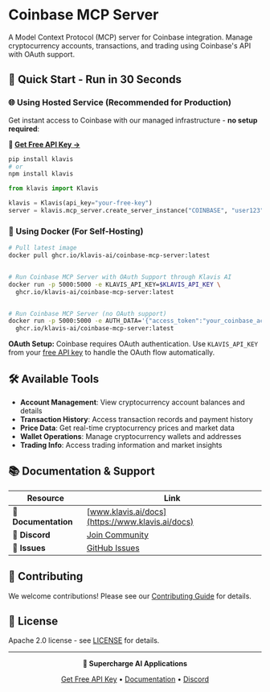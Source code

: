 # Coinbase MCP Server

A Model Context Protocol (MCP) server for Coinbase integration. Manage cryptocurrency accounts, transactions, and trading using Coinbase's API with OAuth support.

## 🚀 Quick Start - Run in 30 Seconds

### 🌐 Using Hosted Service (Recommended for Production)

Get instant access to Coinbase with our managed infrastructure - **no setup required**:

**🔗 [Get Free API Key →](https://www.klavis.ai/home/api-keys)**

```bash
pip install klavis
# or
npm install klavis
```

```python
from klavis import Klavis

klavis = Klavis(api_key="your-free-key")
server = klavis.mcp_server.create_server_instance("COINBASE", "user123")
```

### 🐳 Using Docker (For Self-Hosting)

```bash
# Pull latest image
docker pull ghcr.io/klavis-ai/coinbase-mcp-server:latest


# Run Coinbase MCP Server with OAuth Support through Klavis AI
docker run -p 5000:5000 -e KLAVIS_API_KEY=$KLAVIS_API_KEY \
  ghcr.io/klavis-ai/coinbase-mcp-server:latest


# Run Coinbase MCP Server (no OAuth support)
docker run -p 5000:5000 -e AUTH_DATA='{"access_token":"your_coinbase_access_token_here"}' \
  ghcr.io/klavis-ai/coinbase-mcp-server:latest
```

**OAuth Setup:** Coinbase requires OAuth authentication. Use `KLAVIS_API_KEY` from your [free API key](https://www.klavis.ai/home/api-keys) to handle the OAuth flow automatically.

## 🛠️ Available Tools

- **Account Management**: View cryptocurrency account balances and details
- **Transaction History**: Access transaction records and payment history
- **Price Data**: Get real-time cryptocurrency prices and market data
- **Wallet Operations**: Manage cryptocurrency wallets and addresses
- **Trading Info**: Access trading information and market insights

## 📚 Documentation & Support

| Resource | Link |
|----------|------|
| **📖 Documentation** | [www.klavis.ai/docs](https://www.klavis.ai/docs) |
| **💬 Discord** | [Join Community](https://discord.gg/p7TuTEcssn) |
| **🐛 Issues** | [GitHub Issues](https://github.com/klavis-ai/klavis/issues) |

## 🤝 Contributing

We welcome contributions! Please see our [Contributing Guide](../../CONTRIBUTING.md) for details.

## 📜 License

Apache 2.0 license - see [LICENSE](../../LICENSE) for details.

---

<div align="center">
  <p><strong>🚀 Supercharge AI Applications </strong></p>
  <p>
    <a href="https://www.klavis.ai">Get Free API Key</a> •
    <a href="https://www.klavis.ai/docs">Documentation</a> •
    <a href="https://discord.gg/p7TuTEcssn">Discord</a>
  </p>
</div>
